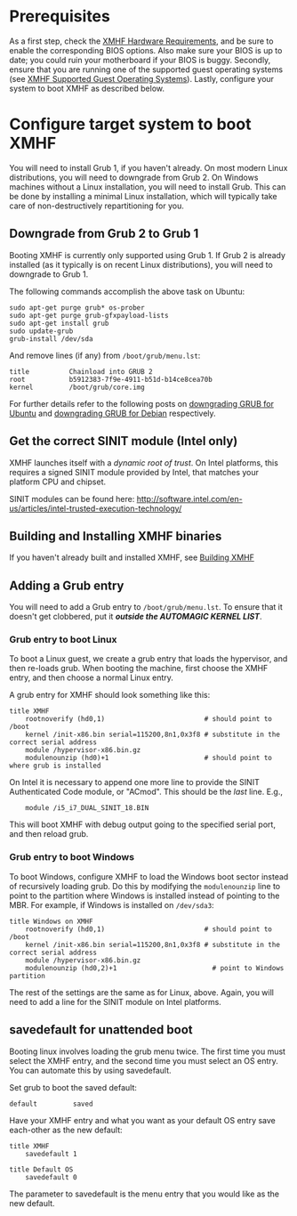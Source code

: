 Prerequisites
=============

As a first step, check the [XMHF Hardware Requirements](hardware-requirements.md), and
be sure to enable the corresponding BIOS options. Also make sure your
BIOS is up to date; you could ruin your motherboard if your BIOS is
buggy. Secondly, ensure that you are running one of the supported 
guest operating systems (see [XMHF Supported Guest Operating Systems](supported-OS.md)).
Lastly, configure your system to boot XMHF as described below.


Configure target system to boot XMHF
====================================

You will need to install Grub 1, if you haven't already. On most
modern Linux distributions, you will need to downgrade from Grub 2. On
Windows machines without a Linux installation, you will need to
install Grub. This can be done by installing a minimal Linux
installation, which will typically take care of non-destructively
repartitioning for you.


Downgrade from Grub 2 to Grub 1
-------------------------------

Booting XMHF is currently only supported using Grub 1. If Grub 2 is already
installed (as it typically is on recent Linux distributions), you will
need to downgrade to Grub 1.

The following commands accomplish the above task on Ubuntu:

    sudo apt-get purge grub* os-prober
    sudo apt-get purge grub-gfxpayload-lists
    sudo apt-get install grub
    sudo update-grub
    grub-install /dev/sda
 
And remove lines (if any) from `/boot/grub/menu.lst`:

    title          Chainload into GRUB 2
    root           b5912383-7f9e-4911-b51d-b14ce8cea70b
    kernel         /boot/grub/core.img

For further details refer to the following posts on [downgrading GRUB for Ubuntu](http://ubuntuforums.org/showthread.php?t=1298932) and [downgrading GRUB for Debian](http://forums.debian.net/viewtopic.php?f=17&t=50132) respectively.


Get the correct SINIT module (Intel only)
-----------------------------------------

XMHF launches itself with a *dynamic root of trust*. On Intel
platforms, this requires a signed SINIT module provided by Intel, that
matches your platform CPU and chipset.

SINIT modules can be found here:
<http://software.intel.com/en-us/articles/intel-trusted-execution-technology/>


Building and Installing XMHF binaries
-------------------------------------
If you haven't already built and installed XMHF, see [Building XMHF](building-xmhf.md)


Adding a Grub entry
-------------------

You will need to add a Grub entry to `/boot/grub/menu.lst`. To ensure
that it doesn't get clobbered, put it ***outside the AUTOMAGIC KERNEL
LIST***.

### Grub entry to boot Linux

To boot a Linux guest, we create a grub entry that loads the
hypervisor, and then re-loads grub. When booting the machine, first
choose the XMHF entry, and then choose a normal Linux entry.

A grub entry for XMHF should look something like this:

    title XMHF
        rootnoverify (hd0,1)                         # should point to /boot
        kernel /init-x86.bin serial=115200,8n1,0x3f8 # substitute in the correct serial address
        module /hypervisor-x86.bin.gz
        modulenounzip (hd0)+1                        # should point to where grub is installed

On Intel it is necessary to append one more line to provide the SINIT
Authenticated Code module, or "ACmod". This should be the *last*
line. E.g.,

        module /i5_i7_DUAL_SINIT_18.BIN

This will boot XMHF with debug output going to the specified serial
port, and then reload grub.

### Grub entry to boot Windows

To boot Windows, configure XMHF to load the Windows boot sector
instead of recursively loading grub. Do this by modifying the
`modulenounzip` line to point to the partition where Windows is
installed instead of pointing to the MBR. For example, if Windows is
installed on `/dev/sda3`:

    title Windows on XMHF
        rootnoverify (hd0,1)                         # should point to /boot
        kernel /init-x86.bin serial=115200,8n1,0x3f8 # substitute in the correct serial address
        module /hypervisor-x86.bin.gz
        modulenounzip (hd0,2)+1                        # point to Windows partition

The rest of the settings are the same as for Linux, above. Again, you
will need to add a line for the SINIT module on Intel platforms.


savedefault for unattended boot
-------------------------------

Booting linux involves loading the grub menu twice. The first time you
must select the XMHF entry, and the second time you must select an OS
entry. You can automate this by using savedefault.

Set grub to boot the saved default:

    default         saved

Have your XMHF entry and what you want as your default OS entry save
each-other as the new default:

    title XMHF
        savedefault 1

    title Default OS
        savedefault 0

The parameter to savedefault is the menu entry that you would like as
the new default.
